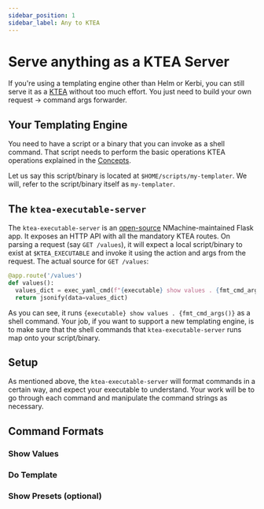 ```yaml
---
sidebar_position: 1
sidebar_label: Any to KTEA
---
```


# Serve anything as a KTEA Server

If you're using a templating engine other than Helm or Kerbi, you can 
still serve it as a [KTEA](/concepts/ktea-concept.md) without too much effort. You just need to build
your own request -> command args forwarder.

## Your Templating Engine

You need to have a script or a binary that you can invoke as a shell command. That 
script needs to perform the basic operations KTEA operations explained in the 
[Concepts](/concepts/ktea-concept.md). 

Let us say this script/binary is located at `$HOME/scripts/my-templater`. We will,
refer to the script/binary itself as `my-templater`.


## The `ktea-executable-server`

The `ktea-executable-server` is an 
[open-source](https://github.com/nmachine-io/ktea-executable-server) 
NMachine-maintained Flask app. It exposes an HTTP API with all the 
mandatory KTEA routes. On parsing a request (say `GET /values`), 
it will expect a local script/binary to exist at `$KTEA_EXECUTABLE`
and invoke it using the action and args from the request. The actual source
for `GET /values`:
```python
@app.route('/values')
def values():
  values_dict = exec_yaml_cmd(f"{executable} show values . {fmt_cmd_args()}")
  return jsonify(data=values_dict)
```

As you can see, it runs `{executable} show values . {fmt_cmd_args()}` as a shell 
command. Your job, if you want to support a new templating engine, is to 
make sure that the shell commands that `ktea-executable-server` runs map
onto your script/binary. 


## Setup

As mentioned above, the `ktea-executable-server` will format commands in a certain
way, and expect your executable to understand. Your work will be to go through
each command and manipulate the command strings as necessary. 


## Command Formats



### Show Values


### Do Template


### Show Presets (optional)


